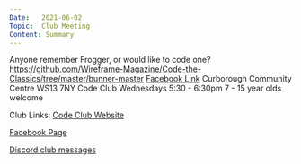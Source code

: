 ```yaml
---
Date:   2021-06-02
Topic:  Club Meeting
Content: Summary
---
```

Anyone remember Frogger, or would like to code one?
https://github.com/Wireframe-Magazine/Code-the-Classics/tree/master/bunner-master
[Facebook Link](https://www.facebook.com/1481985248595237/posts/3797556867038052/)
Curborough Community Centre
WS13 7NY
Code Club
Wednesdays 5:30 - 6:30pm
7 - 15 year olds welcome

Club Links:
[Code Club Website](https://lichfield-code-club.github.io/)

[Facebook Page](https://www.facebook.com/LichfieldCoders)

[Discord club messages](https://discord.gg/szz6xGK)
